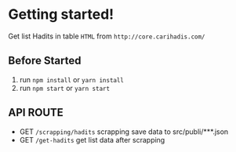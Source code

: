 # Getting started!

Get list Hadits in table `HTML` from `http://core.carihadis.com/`

## Before Started

1. run `npm install` or `yarn install`
2. run `npm start` or  `yarn start`

## API ROUTE
- GET  `/scrapping/hadits` scrapping save data to src/publi/***.json
- GET  `/get-hadits` get list data after scrapping

